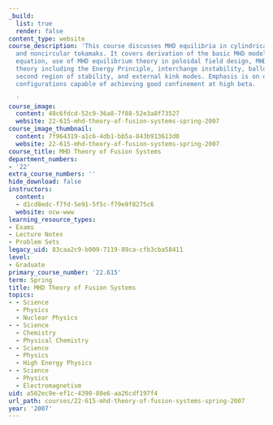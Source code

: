 ```yaml
---
_build:
  list: true
  render: false
content_type: website
course_description: 'This course discusses MHD equilibria in cylindrical, toroidal,
  and noncircular tokamaks. It covers derivation of the basic MHD model from the Boltzmann
  equation, use of MHD equilibrium theory in poloidal field design, MHD stability
  theory including the Energy Principle, interchange instability, ballooning modes,
  second region of stability, and external kink modes. Emphasis is on discovering
  configurations capable of achieving good confinement at high beta.

  '
course_image:
  content: 48c6fdcd-52c9-36a8-7f88-52e3a8f73527
  website: 22-615-mhd-theory-of-fusion-systems-spring-2007
course_image_thumbnail:
  content: 7f964319-a1c6-4db1-bb5a-843b913613d0
  website: 22-615-mhd-theory-of-fusion-systems-spring-2007
course_title: MHD Theory of Fusion Systems
department_numbers:
- '22'
extra_course_numbers: ''
hide_download: false
instructors:
  content:
  - d1cd8edc-f7fd-5e91-5f5c-f79e9f8275c6
  website: ocw-www
learning_resource_types:
- Exams
- Lecture Notes
- Problem Sets
legacy_uid: 83caa2c9-b009-7119-89ca-cfb3cba58411
level:
- Graduate
primary_course_number: '22.615'
term: Spring
title: MHD Theory of Fusion Systems
topics:
- - Science
  - Physics
  - Nuclear Physics
- - Science
  - Chemistry
  - Physical Chemistry
- - Science
  - Physics
  - High Energy Physics
- - Science
  - Physics
  - Electromagnetism
uid: a562ec9e-ef1c-4390-88e6-aa26cdf197f4
url_path: courses/22-615-mhd-theory-of-fusion-systems-spring-2007
year: '2007'
---
```

